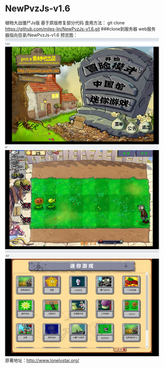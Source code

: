 # NewPvzJs-v1.6
植物大战僵尸Js版
基于原版修复部分代码
食用方法：
git clone https://github.com/miles-lin/NewPvzJs-v1.6.git  ###clone到服务器
web服务器指向目录/NewPvzJs-v1.6
预览图：
![image](/预览图/主页.png)
![image](/预览图/冒险模式.png)
![image](/预览图/迷你游戏.png)
原著地址：http://www.lonelystar.org/
